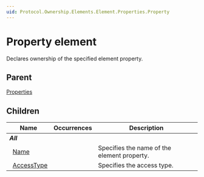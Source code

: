 ```yaml
---
uid: Protocol.Ownership.Elements.Element.Properties.Property
---
```


# Property element

Declares ownership of the specified element property.

## Parent

[Properties](xref:Protocol.Ownership.Elements.Element.Properties)

## Children

|Name|Occurrences|Description|
|--- |--- |--- |
|***All***|||
|&nbsp;&nbsp;[Name](xref:Protocol.Ownership.Elements.Element.Properties.Property.Name)||Specifies the name of the element property.|
|&nbsp;&nbsp;[AccessType](xref:Protocol.Ownership.Elements.Element.Properties.Property.AccessType)||Specifies the access type.|
